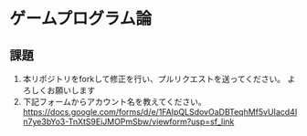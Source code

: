 # ゲームプログラム論

## 課題
1. 本リポジトリをforkして修正を行い、プルリクエストを送ってください。
よろしくお願いします
2. 下記フォームからアカウント名を教えてください。
https://docs.google.com/forms/d/e/1FAIpQLSdovOaDBTeqhMf5vUIacd4In7ye3bYo3-TnXtS9EiJMOPmSbw/viewform?usp=sf_link

